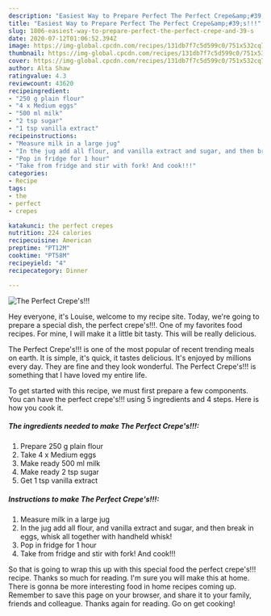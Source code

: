 ```yaml
---
description: "Easiest Way to Prepare Perfect The Perfect Crepe&amp;#39;s!!!"
title: "Easiest Way to Prepare Perfect The Perfect Crepe&amp;#39;s!!!"
slug: 1806-easiest-way-to-prepare-perfect-the-perfect-crepe-and-39-s
date: 2020-07-12T01:06:52.394Z
image: https://img-global.cpcdn.com/recipes/131db7f7c5d599c0/751x532cq70/the-perfect-crepes-recipe-main-photo.jpg
thumbnail: https://img-global.cpcdn.com/recipes/131db7f7c5d599c0/751x532cq70/the-perfect-crepes-recipe-main-photo.jpg
cover: https://img-global.cpcdn.com/recipes/131db7f7c5d599c0/751x532cq70/the-perfect-crepes-recipe-main-photo.jpg
author: Alta Shaw
ratingvalue: 4.3
reviewcount: 43620
recipeingredient:
- "250 g plain flour"
- "4 x Medium eggs"
- "500 ml milk"
- "2 tsp sugar"
- "1 tsp vanilla extract"
recipeinstructions:
- "Measure milk in a large jug"
- "In the jug add all flour, and vanilla extract and sugar, and then break in eggs, whisk all together with handheld whisk!"
- "Pop in fridge for 1 hour"
- "Take from fridge and stir with fork! And cook!!!"
categories:
- Recipe
tags:
- the
- perfect
- crepes

katakunci: the perfect crepes 
nutrition: 224 calories
recipecuisine: American
preptime: "PT12M"
cooktime: "PT58M"
recipeyield: "4"
recipecategory: Dinner

---
```



![The Perfect Crepe&#39;s!!!](https://img-global.cpcdn.com/recipes/131db7f7c5d599c0/751x532cq70/the-perfect-crepes-recipe-main-photo.jpg)

Hey everyone, it's Louise, welcome to my recipe site. Today, we're going to prepare a special dish, the perfect crepe&#39;s!!!. One of my favorites food recipes. For mine, I will make it a little bit tasty. This will be really delicious.



The Perfect Crepe&#39;s!!! is one of the most popular of recent trending meals on earth. It is simple, it's quick, it tastes delicious. It's enjoyed by millions every day. They are fine and they look wonderful. The Perfect Crepe&#39;s!!! is something that I have loved my entire life.


To get started with this recipe, we must first prepare a few components. You can have the perfect crepe&#39;s!!! using 5 ingredients and 4 steps. Here is how you cook it.

<!--inarticleads1-->

##### The ingredients needed to make The Perfect Crepe&#39;s!!!:

1. Prepare 250 g plain flour
1. Take 4 x Medium eggs
1. Make ready 500 ml milk
1. Make ready 2 tsp sugar
1. Get 1 tsp vanilla extract




<!--inarticleads2-->

##### Instructions to make The Perfect Crepe&#39;s!!!:

1. Measure milk in a large jug
1. In the jug add all flour, and vanilla extract and sugar, and then break in eggs, whisk all together with handheld whisk!
1. Pop in fridge for 1 hour
1. Take from fridge and stir with fork! And cook!!!




So that is going to wrap this up with this special food the perfect crepe&#39;s!!! recipe. Thanks so much for reading. I'm sure you will make this at home. There is gonna be more interesting food in home recipes coming up. Remember to save this page on your browser, and share it to your family, friends and colleague. Thanks again for reading. Go on get cooking!
